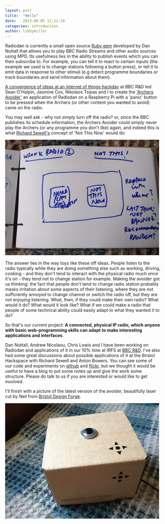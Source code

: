 ```yaml
---
layout: post
title:  "Hello"
date:   2013-08-05 11:21:19
categories: introduction
author: libbymiller
---
```


Radiodan is currently a small open source [Ruby gem](https://github.com/pixelblend/radiodan) developed by Dan 
Nuttall that allows you to play BBC Radio Streams and other audio sources using MPD. Its usefulness lies in the 
ability to publish events which you can then subscribe to. For example, you can tell it to react to certain inputs 
(the example we used is to change stations following a button press), or tell it to emit data in response to other 
stimuli (e.g detect programme boundaries or track boundaries and send information about them).

[A convergence of ideas at an internet of things 
hackday](http://planb.nicecupoftea.org/2013/04/16/archers-avoider/) at BBC R&D led Sean O'Halpin, Jasmine Cox, 
Nikolaos Tsipas and I to create the ['Archers Avoider'](https://github.com/radiodan/project/wiki/Archers-Avoider) 
an application of Radiodan on a Raspberry Pi with a 'panic' button to be pressed when the Archers (or other 
content you wanted to avoid) came on the radio. 

You may well ask - why not simply turn off the radio? or, since the BBC publishes its schedule information, the 
Archers Avoider could simply never play the Archers (or any programme you don't like) again, and indeed this is 
what [Richard Sewell's](http://www.jarkman.co.uk) concept of 'Not This Now' would do:

<img src="/assets/not_this_now.jpg" width="500" alt="Not This Now"/>

The answer lies in the way toys like these off ideas. People listen to the radio typically while they are doing 
something else such as working, driving, cooking - and they don't tend to interact with the physical radio much 
once it's on - they tend not to change station for example. Making the avoider got us thinking: the fact that 
people don't tend to change radio station probably masks irritation about some aspects of their listening, where 
they are not sufficiently annoyed to change channel or switch the radio off, but they are not enjoying listening. 
What, then, if they could make their own radio? What would it do? What would it look like? What if we could make a 
radio that people of some technical ability could easily adapt to what they wanted it to do?

So that's our current project: **A connected, physical IP radio, which anyone with basic web-programming skills 
can adapt to make interesting applications and interfaces**. 

Dan Nuttall, Andrew Nicolaou, Chris Lowis and I have been working on Radiodan and applications of it in our 10% 
time at IRFS at [BBC R&D](http://www.bbc.co.uk/rd/). I've also had some great discussions about possible 
applications of it at the Bristol Hackspace with Richard Sewell and Anton Bowers. You can see some of our code and 
experiments on [github](https://github.com/radiodan) and [flickr](http://www.flickr.com/search/?q=radiodan), but 
we thought it would be useful to have a blog to put some notes up and give the work some structure. Please do talk 
to us if you are interested or would like to get involved.

I'll finish with a picture of the latest version of the avoider, beautifully laser cut by Neil from [Bristol 
Design Forge](http://bristoldesignforge.co.uk).

<img src="/assets/archers_avoider_mk4.jpg" width="500" alt="Archers Avoider Mk4"/>







